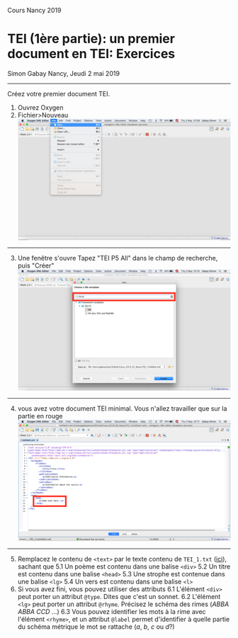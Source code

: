 Cours Nancy 2019

# TEI (1ère partie): un premier document en TEI: Exercices

Simon Gabay
Nancy, Jeudi 2 mai 2019

---

Créez votre premier document TEI.
1. Ouvrez Oxygen
2. Fichier>Nouveau
![60% center](../TEI_1_images/Oxygen_1.png)

---
3. Une fenêtre s'ouvre Tapez "TEI P5 All" dans le champ de recherche, puis "Créer"
![60% center](../TEI_1_images/Oxygen_2.png)

---
4. vous avez votre document TEI minimal. Vous n'allez travailler que sur la partie en rouge
![60% center](../TEI_1_images/Oxygen_3.png)

---
5. Remplacez le contenu de ```<text>``` par le texte contenu de ```TEI_1.txt``` ([ici](https://github.com/gabays/Cours_Nancy_2019/blob/master/TEI_1/TEI_1_exo/TEI_1.txt)), sachant que
	5.1 Un poème est contenu dans une balise ```<div>```
	5.2 Un titre est contenu dans une balise ```<head>```
	5.3 Une strophe est contenue dans une balise ```<lg>```
	5.4 Un vers est contenu dans une balise ```<l>```
6.  Si vous avez fini, vous pouvez utiliser des attributs
	6.1 L'élément ```<div>``` peut porter un attribut ```@type```. Dites que c'est un sonnet.
	6.2 L'élément ```<lg>``` peut porter un attribut ```@rhyme```. Précisez le schéma des rimes (_ABBA ABBA CCD_ …)
	6.3 Vous pouvez identifier les mots à la rime avec l'élément ```<rhyme>```, et un attribut ```@label``` permet d'identifier à quelle partie du schéma métrique le mot se rattache (_a_, _b_, _c_ ou _d_?)
